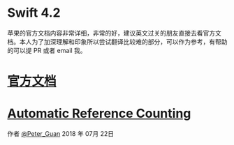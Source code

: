 # Swift 4.2

苹果的官方文档内容非常详细，非常的好，建议英文过关的朋友直接去看官方文档。本人为了加深理解和印象所以尝试翻译比较难的部分，可以作为参考，有帮助的可以提 PR 或者 email 我。

# [官方文档](https://swift.org/)

# [Automatic Reference Counting](https://github.com/byelaney/Swift-4.2-Guide/blob/master/Automatic-Reference-Counting/README.md)


作者 [@Peter_Guan][1]
2018 年 07月 22日


[1]: https://github.com/Byelaney
